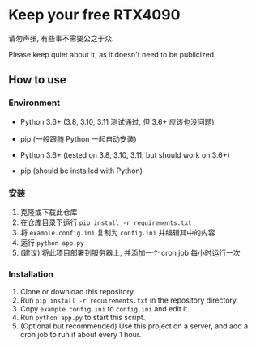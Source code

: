 # Keep your free RTX4090

请勿声张, 有些事不需要公之于众.

Please keep quiet about it, as it doesn't need to be publicized.

## How to use

### Environment

- Python 3.6+ (3.8, 3.10, 3.11 测试通过, 但 3.6+ 应该也没问题)
- pip (一般跟随 Python 一起自动安装)


- Python 3.6+ (tested on 3.8, 3.10, 3.11, but should work on 3.6+)
- pip (should be installed with Python)

### 安装

1. 克隆或下载此仓库
2. 在仓库目录下运行 `pip install -r requirements.txt`
3. 将 `example.config.ini` 复制为 `config.ini` 并编辑其中的内容
4. 运行 `python app.py`
5. (建议) 将此项目部署到服务器上, 并添加一个 cron job 每小时运行一次

### Installation

1. Clone or download this repository
2. Run `pip install -r requirements.txt` in the repository directory.
3. Copy `example.config.ini` to `config.ini` and edit it.
4. Run `python app.py` to start this script.
5. (Optional but recommended) Use this project on a server, and add a cron job to run it about every 1 hour.
